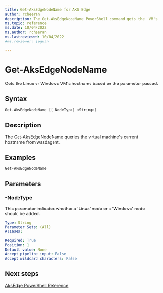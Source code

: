```yaml
---
title: Get-AksEdgeNodeName for AKS Edge
author: rcheeran
description: The Get-AksEdgeNodeName PowerShell command gets the  VM's hostname
ms.topic: reference
ms.date: 10/04/2022
ms.author: rcheeran 
ms.lastreviewed: 10/04/2022
#ms.reviewer: jeguan

---
```


# Get-AksEdgeNodeName

Gets the Linux or Windows VM's hostname based on the parameter passed.

## Syntax

```powershell
Get-AksEdgeNodeName [[-NodeType] <String>]
```

## Description

The Get-AksEdgeNodeName queries the virtual machine's current hostname from wssdagent.

## Examples

```powershell
Get-AksEdgeNodeName
```

## Parameters

### -NodeType

This parameter indicates whether a 'Linux' node or a 'Windows' node should be added.

```yaml
Type: String
Parameter Sets: (All)
Aliases:

Required: True
Position: 1
Default value: None
Accept pipeline input: False
Accept wildcard characters: False
```

## Next steps

[AksEdge PowerShell Reference](./index.md)
